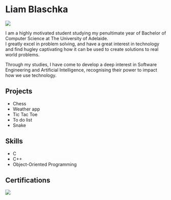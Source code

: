# Liam Blaschka
<a href="https://www.linkedin.com/in/liam-blaschka-549110282/"><img src="https://img.shields.io/badge/-LinkedIn-0072b1?&style=for-the-badge&logo=linkedin&logoColor=white"/></a>

I am a highly motivated student studying my penultimate year of Bachelor of Computer Science at The University of Adelaide.<br>
I greatly excel in problem solving, and have a great interest in technology and find hugley captivating how it can be used to create solutions to real world problems.

Through my studies, I have come to develop a deep interest in Software Engineering and Artificial Intelligence, recognising their power to impact how we use technology.

## Projects
- Chess
- Weather app
- Tic Tac Toe
- To do list
- Snake

## Skills
- C
- C++
- Object-Oriented Programming

## Certifications
<div>
<a href="https://learn.microsoft.com/en-au/users/liamblaschka-6467/credentials/b33ccad408549495"><img src="https://img.shields.io/badge/-Microsoft_Certified:_Azure_AI_Fundamentals-0078D4?style=for-the-badge&logo=microsoft&logoColor=white"/></a>
</div>
